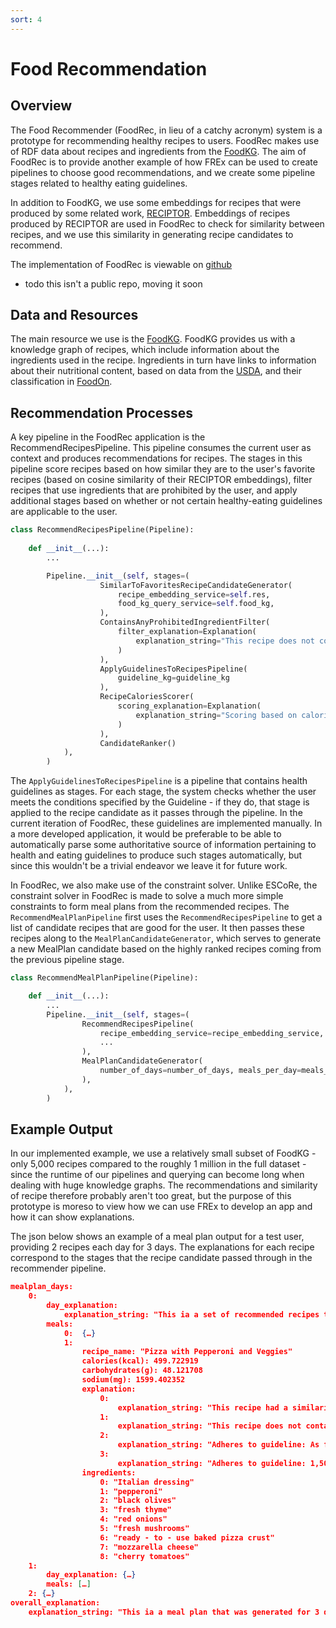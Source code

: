 ```yaml
---
sort: 4
---
```


# Food Recommendation

## Overview

The Food Recommender (FoodRec, in lieu of a catchy acronym) system is a prototype
for recommending healthy recipes to users. FoodRec makes use of RDF data about
recipes and ingredients from the [FoodKG](https://foodkg.github.io/). 
The aim of FoodRec is to provide another example of how FREx can be used to
create pipelines to choose good recommendations, and we create some pipeline
stages related to healthy eating guidelines.

In addition to FoodKG, we use some embeddings for recipes that were produced by
some related work, [RECIPTOR](https://dl.acm.org/doi/10.1145/3394486.3403223).
Embeddings of recipes produced by RECIPTOR are used in FoodRec to check for 
similarity between recipes, and we use this similarity in generating recipe
candidates to recommend. 

The implementation of FoodRec is viewable on [github](https://github.com/CognitiveHorizons/RPI-HEALS-FoodKG-Semantic-Substitutions)
 - todo this isn't a public repo, moving it soon  

## Data and Resources

The main resource we use is the [FoodKG](https://foodkg.github.io/). FoodKG provides
us with a knowledge graph of recipes, which include information about the ingredients
used in the recipe. Ingredients in turn have links to information about their
nutritional content, based on data from the [USDA](https://fdc.nal.usda.gov/ndb/foods),
and their classification in [FoodOn](https://foodon.org/).

## Recommendation Processes

A key pipeline in the FoodRec application is the RecommendRecipesPipeline. 
This pipeline consumes the current user as context and produces recommendations
for recipes. The stages in this pipeline score recipes based on how similar they
are to the user's favorite recipes (based on cosine similarity of their
RECIPTOR embeddings), filter recipes that use ingredients that are prohibited
by the user, and apply additional stages based on whether or not certain 
healthy-eating guidelines are applicable to the user.   

``` python
class RecommendRecipesPipeline(Pipeline):
    
    def __init__(...):
        ...

        Pipeline.__init__(self, stages=(
                    SimilarToFavoritesRecipeCandidateGenerator(
                        recipe_embedding_service=self.res,
                        food_kg_query_service=self.food_kg,
                    ),
                    ContainsAnyProhibitedIngredientFilter(
                        filter_explanation=Explanation(
                            explanation_string="This recipe does not contain any ingredients that are prohibited by you."
                        )
                    ),
                    ApplyGuidelinesToRecipesPipeline(
                        guideline_kg=guideline_kg
                    ),
                    RecipeCaloriesScorer(
                        scoring_explanation=Explanation(
                            explanation_string="Scoring based on calories, this is mostly a placeholder to break ties."
                        )
                    ),
                    CandidateRanker()
            ),
        )
``` 

The `ApplyGuidelinesToRecipesPipeline` is a pipeline that contains health guidelines
as stages. For each stage, the system checks whether the user meets the conditions
specified by the Guideline - if they do, that stage is applied to the recipe candidate
as it passes through the pipeline. 
In the current iteration of FoodRec, these guidelines are implemented manually. 
In a more developed application, it would be preferable to be able to automatically
parse some authoritative source of information pertaining to health and eating guidelines
to produce such stages automatically, but since this wouldn't be a trivial endeavor
we leave it for future work. 

In FoodRec, we also make use of the constraint solver. Unlike ESCoRe, the constraint
solver in FoodRec is made to solve a much more simple constraints to form meal plans
from the recommended recipes. The `RecommendMealPlanPipeline` first uses the
`RecommendRecipesPipeline` to get a list of candidate recipes that are good
for the user. It then passes these recipes along to the `MealPlanCandidateGenerator`,
which serves to generate a new MealPlan candidate based on the highly ranked recipes coming
from the previous pipeline stage.

``` python
class RecommendMealPlanPipeline(Pipeline):

    def __init__(...):
        ...
        Pipeline.__init__(self, stages=(
                RecommendRecipesPipeline(
                    recipe_embedding_service=recipe_embedding_service,
                    ...
                ),
                MealPlanCandidateGenerator(
                    number_of_days=number_of_days, meals_per_day=meals_per_day
                ),
            ),
        )
```

## Example Output

In our implemented example, we use a relatively small subset of FoodKG -
only 5,000 recipes compared to the roughly 1 million in the full dataset -
since the runtime of our pipelines and querying can become long when dealing
with huge knowledge graphs. The recommendations and similarity of recipe therefore
probably aren't too great, but the purpose of this prototype is moreso to view
how we can use FREx to develop an app and how it can show explanations.

The json below shows an example of a meal plan output for a test user, providing
2 recipes each day for 3 days. The explanations for each recipe correspond to
the stages that the recipe candidate passed through in the recommender pipeline.

``` json
mealplan_days:
    0:
        day_explanation:
            explanation_string: "This ia a set of recommended recipes to eat for this day, based on suggesting recipes that you are likely to like in general."
        meals:	
            0:	{…}
            1:	
                recipe_name: "Pizza with Pepperoni and Veggies"
                calories(kcal): 499.722919
                carbohydrates(g): 48.121708
                sodium(mg): 1599.402352
                explanation:
                    0:
                        explanation_string: "This recipe had a similarity score of 0.9967120851070816 to one of your favorite recipes, Open-Face Portabella Sandwiches."
                    1:	    
                        explanation_string: "This recipe does not contain any ingredients that are prohibited by you."
                    2:	    
                        explanation_string: "Adheres to guideline: As for the general population, people with diabetes should limit sodium consumption to <2,300 mg/day."
                    3:	
                        explanation_string: "Adheres to guideline: 1,500–1,800 kcal/day for men, adjusted for the individuals baseline body weight"
                ingredients:	
                    0: "Italian dressing"
                    1: "pepperoni"
                    2: "black olives"
                    3: "fresh thyme"
                    4: "red onions"
                    5: "fresh mushrooms"
                    6: "ready - to - use baked pizza crust"
                    7: "mozzarella cheese"
                    8: "cherry tomatoes"
    1:
        day_explanation: {…}
        meals: […]
    2: {…}
overall_explanation:   	
    explanation_string: "This ia a meal plan that was generated for 3 days of meals, eating 2 meals each day."
```
